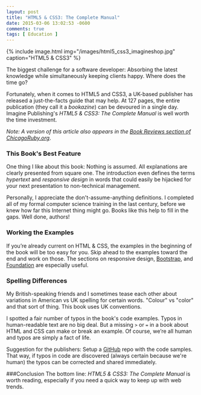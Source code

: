 ```yaml
---
layout: post
title: "HTML5 & CSS3: The Complete Manual"
date: 2015-03-06 13:02:53 -0600
comments: true
tags: [ Education ]
---
```

{% include image.html img="/images/html5_css3_imagineshop.jpg" caption="HTML5 & CSS3" %}

The biggest challenge for a software developer: Absorbing the latest knowledge while simultaneously keeping clients happy. Where does the time go? 

Fortunately, when it comes to HTML5 and CSS3, a UK-based publisher has released a just-the-facts guide that may help. At 127 pages, the entire publication (they call it a _bookazine_) can be devoured in a single day. Imagine Publishing's _HTML5 & CSS3: The Complete Manual_ is well worth the time investment.

_Note: A version of this article also appears in the [Book Reviews section of ChicagoRuby.org](http://www.chicagoruby.org/book-reviews/archives/2015/03/06/html5-css3-the-complete-manual/)_.

<!--more-->

### This Book's Best Feature
One thing I like about this book: Nothing is assumed. All explanations are clearly presented from square one. The introduction even defines the terms _hypertext_ and _responsive design_ in words that could easily be hijacked for your next presentation to non-technical management.

Personally, I appreciate the don't-assume-anything definitions. I completed all of my formal computer science training in the last century, before we knew how far this Internet thing might go. Books like this help to fill in the gaps. Well done, authors!

### Working the Examples
If you’re already current on HTML & CSS, the examples in the beginning of the book will be too easy for you. Skip ahead to the examples toward the end and work on those. The sections on responsive design, [Bootstrap](http://getbootstrap.com/), and [Foundation](http://foundation.zurb.com/) are especially useful.

### Spelling Differences
My British-speaking friends and I sometimes tease each other about variations in American vs UK spelling for certain words. "Colour" vs "color" and that sort of thing. This book uses UK conventions.

I spotted a fair number of typos in the book's code examples. Typos in human-readable text are no big deal. But a missing `>` or `=` in a book about HTML and CSS can make or break an example. Of course, we’re all human and typos are simply a fact of life.

Suggestion for the publishers: Setup a [GitHub](http://github.com) repo with the code samples. That way, if typos in code are discovered (always certain because we're human) the typos can be corrected and shared immediately.

###Conclusion
The bottom line: _HTML5 & CSS3: The Complete Manual_ is worth reading, especially if you need a quick way to keep up with web trends.


